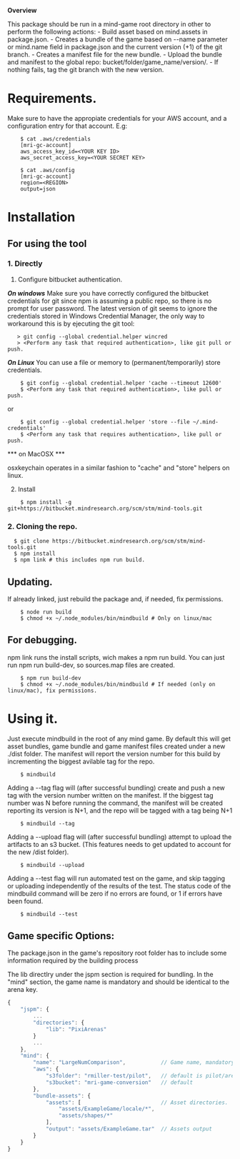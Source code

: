 **Overview**

This package should be run in a mind-game root directory in other to perform the following actions:
	- Build asset based on mind.assets in package.json.
	- Creates a bundle of the game based on --name parameter or mind.name field in package.json and the current version (+1) of the git branch.
	- Creates a manifest file for the new bundle.
	- Upload the bundle and manifest to the global repo: bucket/folder/game_name/version/.
	- If nothing fails, tag the git branch with the new version.

# Requirements.
Make sure to have the appropiate credentials for your AWS account, and a configuration entry for that account. E.g:

```shell
	$ cat .aws/credentials
	[mri-gc-account]
	aws_access_key_id=<YOUR KEY ID>
	aws_secret_access_key=<YOUR SECRET KEY>

	$ cat .aws/config
	[mri-gc-account]
	region=<REGION>
	output=json
```

# Installation

## For using the tool

### 1. Directly

1. Configure bitbucket authentication.

 ***On windows***
	Make sure you have correctly configured the bitbucket credentials for git since npm is assuming a public repo, so there is no prompt for user password.
	The latest version of git seems to ignore the credentials stored in Windows Credential Manager, the only way to workaround this is by ejecuting the git tool:
 ```shell
    > git config --global credential.helper wincred
	> <Perform any task that required authentication>, like git pull or push.
 ```

***On Linux***
You can use a file or memory to (permanent/temporarily) store credentials.

```shell
    $ git config --global credential.helper 'cache --timeout 12600'
	$ <Perform any task that required authentication>, like pull or push.
 ```

 or

```shell
    $ git config --global credential.helper 'store --file ~/.mind-credentials'
	$ <Perform any task that requires authentication>, like pull or push.
 ```

*** on MacOSX ***

osxkeychain operates in a similar fashion to "cache" and "store" helpers on linux.

2. Install

```shell
    $ npm install -g git+https://bitbucket.mindresearch.org/scm/stm/mind-tools.git
```

### 2. Cloning the repo.

  ```shell
    $ git clone https://bitbucket.mindresearch.org/scm/stm/mind-tools.git
	$ npm install
	$ npm link # this includes npm run build.
  ```

## Updating.

If already linked, just rebuild the package and, if needed, fix permissions.
```shell
	$ node run build
	$ chmod +x ~/.node_modules/bin/mindbuild # Only on linux/mac
```

## For debugging.

npm link runs the install scripts, wich makes a npm run build. You can just run npm run build-dev, so sources.map files are created.

```shell
	$ npm run build-dev
	$ chmod +x ~/.node_modules/bin/mindbuild # If needed (only on linux/mac), fix permissions.
```

# Using it.

Just execute mindbuild in the root of any mind game. By default this will get asset bundles, game bundle and game manifest files created under a new ./dist folder. The manifest will report the version number for this build by incrementing the biggest avilable tag for the repo.
```shell
	$ mindbuild
```

Adding a --tag flag will (after successful bundling) create and push a new tag with the version number written on the manifest. If the biggest tag number was N before running the command, the manifest will be created reporting its version is N+1, and the repo will be tagged with a tag being N+1
```shell
	$ mindbuild --tag
```

Adding a --upload flag will (after successful bundling) attempt to upload the artifacts to an s3 bucket. (This features needs to get updated to account for the new /dist folder).
```shell
	$ mindbuild --upload
```

Adding a --test flag will run automated test on the game, and skip tagging or uploading independently of the results of the test. The status code of the mindbuild command will be zero if no errors are found, or 1 if errors have been found.
```shell
	$ mindbuild --test
```


 ## Game specific Options:

 The package.json in the game's repository root folder has to include some information required by the building process 

 The lib directlry under the jspm section is required for bundling.
 In the "mind" section, the game name is mandatory and should be identical to the arena key.

```javascript
{
	"jspm": {
		...
		"directories": {
			"lib": "PixiArenas"
		}
		...
	},
	"mind": {
		"name": "LargeNumComparison",			// Game name, mandatory
		"aws": {
			"s3folder": "rmiller-test/pilot", 	// default is pilot/arenas
			"s3bucket": "mri-game-conversion"	// default
		},
		"bundle-assets": {
			"assets": [							// Asset directories.
				"assets/ExampleGame/locale/*",
				"assets/shapes/*"
			],
			"output": "assets/ExampleGame.tar"	// Assets output
		}
	}
}

```
